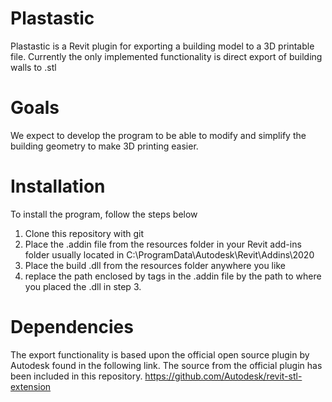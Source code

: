 # Plastastic
Plastastic is a Revit plugin for exporting a building model to a 3D printable file.
Currently the only implemented functionality is direct export of building walls to .stl

# Goals
We expect to develop the program to be able to modify and simplify the building geometry to make 3D printing easier.

# Installation
To install the program, follow the steps below
1. Clone this repository with git
2. Place the .addin file from the resources folder in your Revit add-ins folder usually located in C:\ProgramData\Autodesk\Revit\Addins\2020
3. Place the build .dll from the resources folder anywhere you like
4. replace the path enclosed by <Assembly></Assembly> tags in the .addin file by the path to where you placed the .dll in step 3.

# Dependencies
The export functionality is based upon the official open source plugin by Autodesk found in the following link. The source from the official plugin has been included in this repository.
https://github.com/Autodesk/revit-stl-extension
